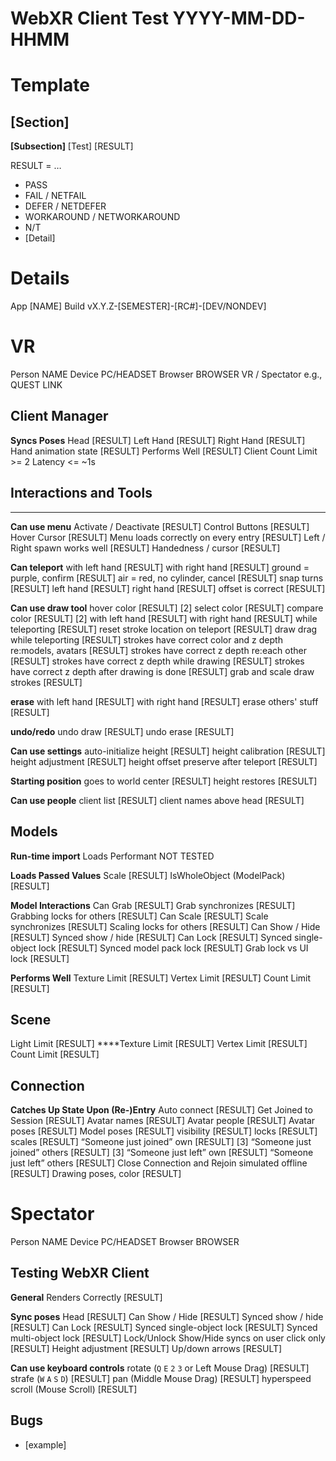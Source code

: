 # WebXR Client Test YYYY-MM-DD-HHMM

# Template
## [Section]

**[Subsection]**
\[Test\] [RESULT]

RESULT = …

- PASS 
- FAIL / NETFAIL
- DEFER / NETDEFER
- WORKAROUND / NETWORKAROUND
- N/T 
- [Detail]
# Details

App   [NAME]
Build vX.Y.Z-[SEMESTER]-[RC#]-[DEV/NONDEV]

# VR

Person          NAME
Device          PC/HEADSET
Browser         BROWSER
VR / Spectator  e.g., QUEST LINK

## Client Manager 

**Syncs Poses**
Head [RESULT]
Left Hand [RESULT]
Right Hand [RESULT]
Hand animation state [RESULT]
Performs Well [RESULT]
Client Count Limit >= 2
Latency <= ~1s

## Interactions and Tools
****
**Can use menu** 
Activate / Deactivate [RESULT]
Control Buttons [RESULT]
Hover Cursor [RESULT]
Menu loads correctly on every entry [RESULT]
Left / Right spawn works well [RESULT]
Handedness / cursor [RESULT]

**Can teleport**
with left hand [RESULT]
with right hand [RESULT]
ground = purple, confirm [RESULT]
air = red, no cylinder, cancel [RESULT]
snap turns [RESULT]
left hand [RESULT]
right hand [RESULT]
offset is correct [RESULT]

**Can use draw tool**
hover color [RESULT] [2]
select color [RESULT]
compare color [RESULT] [2]
with left hand [RESULT]
with right hand [RESULT]
while teleporting [RESULT]
reset stroke location on teleport [RESULT]
draw drag while teleporting [RESULT]
strokes have correct color and z depth re:models, avatars [RESULT]
strokes have correct z depth re:each other [RESULT]
strokes have correct z depth while drawing [RESULT]
strokes have correct z depth after drawing is done [RESULT]
grab and scale draw strokes [RESULT]

**erase**
with left hand [RESULT]
with right hand [RESULT]
erase others' stuff [RESULT]

**undo/redo**
undo draw [RESULT]
undo erase [RESULT]

**Can use settings** 
auto-initialize height [RESULT]
height calibration [RESULT]
height adjustment [RESULT]
height offset preserve after teleport [RESULT]

**Starting position**
goes to world center [RESULT]
height restores [RESULT]

**Can use people**
client list [RESULT]
client names above head [RESULT]

## Models

**Run-time import**
Loads Performant NOT TESTED

**Loads Passed Values**
Scale [RESULT]
IsWholeObject (ModelPack) [RESULT]

**Model Interactions**
Can Grab [RESULT]
Grab synchronizes [RESULT]
Grabbing locks for others [RESULT]
Can Scale [RESULT]
Scale synchronizes [RESULT]
Scaling locks for others [RESULT]
Can Show / Hide [RESULT]
Synced show / hide [RESULT]
Can Lock [RESULT]
Synced single-object lock [RESULT]
Synced model pack lock [RESULT]
Grab lock vs UI lock [RESULT]

**Performs Well** 
Texture Limit [RESULT]
Vertex Limit [RESULT]
Count Limit [RESULT]

## Scene

Light Limit [RESULT]
****Texture Limit [RESULT]
Vertex Limit [RESULT]
Count Limit [RESULT]

## Connection

**Catches Up State Upon (Re-)Entry**
Auto connect [RESULT]
Get Joined to Session [RESULT]
Avatar names [RESULT]
Avatar people [RESULT]
Avatar poses [RESULT]
Model poses [RESULT]
visibility [RESULT]
locks [RESULT]
scales [RESULT]
“Someone just joined” own [RESULT] [3]
“Someone just joined” others [RESULT] [3]
“Someone just left” own [RESULT]
“Someone just left” others [RESULT]
Close Connection and Rejoin simulated offline [RESULT]
Drawing poses, color [RESULT]

# Spectator

Person          NAME
Device          PC/HEADSET
Browser         BROWSER

## Testing WebXR Client

**General** 
Renders Correctly [RESULT]

**Sync poses**
Head [RESULT]
Can Show / Hide [RESULT]
Synced show / hide [RESULT]
Can Lock [RESULT]
Synced single-object lock [RESULT]
Synced multi-object lock [RESULT]
Lock/Unlock Show/Hide syncs on user click only [RESULT]
Height adjustment [RESULT]
Up/down arrows [RESULT]

**Can use keyboard controls** 
rotate (`Q` `E` `2` `3` or Left Mouse Drag) [RESULT]
strafe (`W` `A` `S` `D`) [RESULT]
pan (Middle Mouse Drag) [RESULT]
hyperspeed scroll (Mouse Scroll) [RESULT]

## Bugs
- [example]
